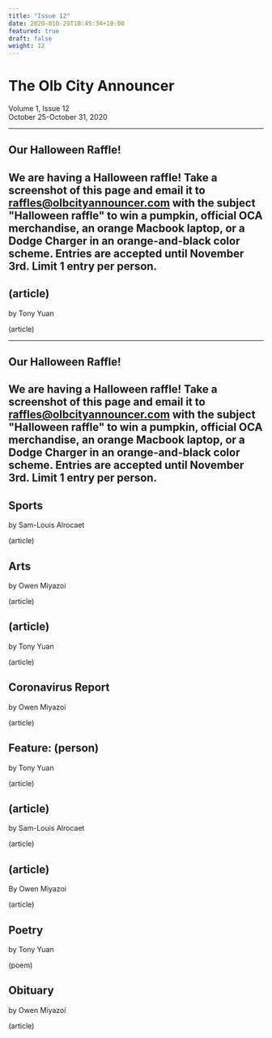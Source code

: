 ```yaml
---
title: "Issue 12"
date: 2020-010-29T10:45:34+10:00
featured: true
draft: false
weight: 12
---
```



# The Olb City Announcer
Volume 1, Issue 12  
October 25-October 31, 2020

---
## Our Halloween Raffle!

We are having a Halloween raffle! Take a screenshot of this page and email it to raffles@olbcityannouncer.com with the subject "Halloween raffle" to win a pumpkin, official OCA merchandise, an orange Macbook laptop, or a Dodge Charger in an orange-and-black color scheme. Entries are accepted until November 3rd. Limit 1 entry per person.
---


## (article)
by Tony Yuan

(article)

---
## Our Halloween Raffle!

We are having a Halloween raffle! Take a screenshot of this page and email it to raffles@olbcityannouncer.com with the subject "Halloween raffle" to win a pumpkin, official OCA merchandise, an orange Macbook laptop, or a Dodge Charger in an orange-and-black color scheme. Entries are accepted until November 3rd. Limit 1 entry per person.
---

## Sports
by Sam-Louis Alrocaet

(article)

## Arts
by Owen Miyazoi

(article)

## (article)
by Tony Yuan

(article)

## Coronavirus Report
by Owen Miyazoi

(article)

## Feature: (person)
by Tony Yuan

(article)

## (article)
by Sam-Louis Alrocaet

(article)

## (article)
By Owen Miyazoi

(article)

## Poetry
by Tony Yuan

(poem)

## Obituary
by Owen Miyazoi

(article)

